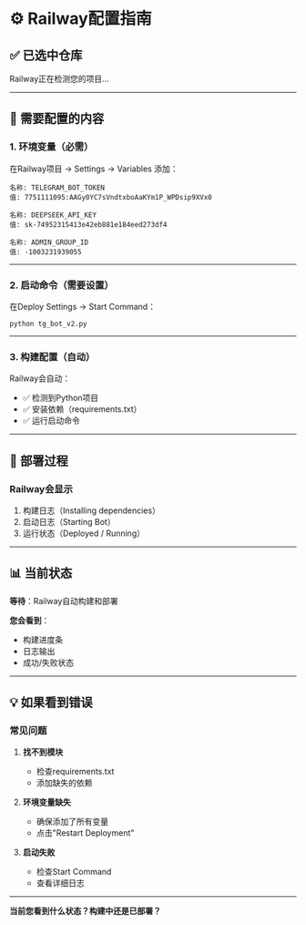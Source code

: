 # ⚙️ Railway配置指南

## ✅ 已选中仓库

Railway正在检测您的项目...

---

## 📝 需要配置的内容

### 1. 环境变量（必需）

在Railway项目 → Settings → Variables 添加：

```
名称: TELEGRAM_BOT_TOKEN
值: 7751111095:AAGy0YC7sVndtxboAaKYm1P_WPDsip9XVx0

名称: DEEPSEEK_API_KEY
值: sk-74952315413e42eb881e184eed273df4

名称: ADMIN_GROUP_ID
值: -1003231939055
```

---

### 2. 启动命令（需要设置）

在Deploy Settings → Start Command：

```
python tg_bot_v2.py
```

---

### 3. 构建配置（自动）

Railway会自动：
- ✅ 检测到Python项目
- ✅ 安装依赖（requirements.txt）
- ✅ 运行启动命令

---

## 🎯 部署过程

### Railway会显示
1. 构建日志（Installing dependencies）
2. 启动日志（Starting Bot）
3. 运行状态（Deployed / Running）

---

## 📊 当前状态

**等待**：Railway自动构建和部署

**您会看到**：
- 构建进度条
- 日志输出
- 成功/失败状态

---

## 💡 如果看到错误

### 常见问题

1. **找不到模块**
   - 检查requirements.txt
   - 添加缺失的依赖

2. **环境变量缺失**
   - 确保添加了所有变量
   - 点击"Restart Deployment"

3. **启动失败**
   - 检查Start Command
   - 查看详细日志

---

**当前您看到什么状态？构建中还是已部署？**

